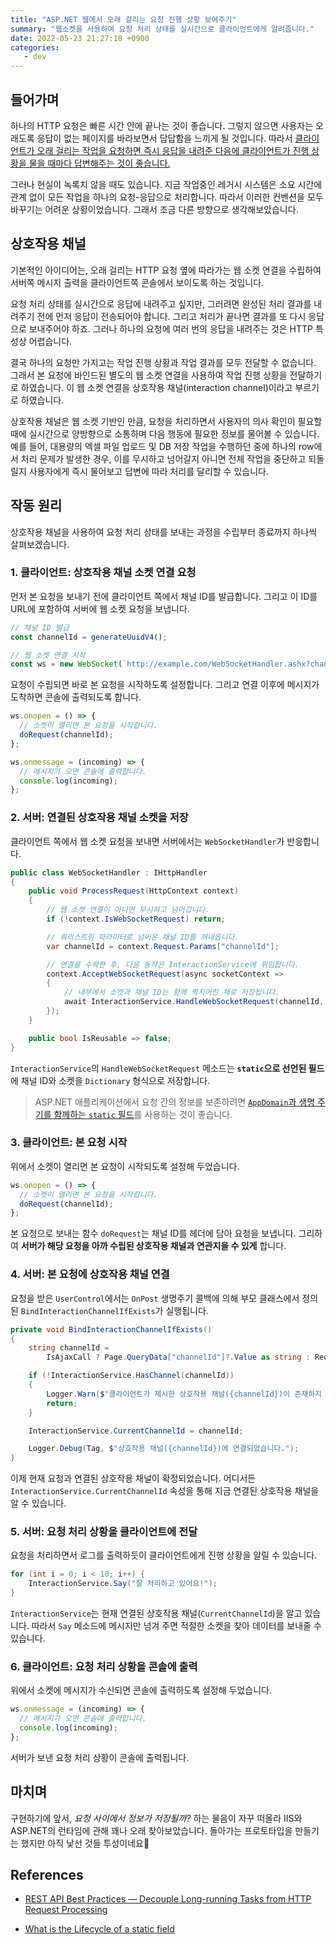 ```yaml
---
title: "ASP.NET 웹에서 오래 걸리는 요청 진행 상황 보여주기"
summary: "웹소켓을 사용하여 요청 처리 상태를 실시간으로 클라이언트에게 알려줍니다."
date: 2022-05-23 21:27:18 +0900
categories:
   - dev
---
```


## 들어가며

하나의 HTTP 요청은 빠른 시간 안에 끝나는 것이 좋습니다. 그렇지 않으면 사용자는 오래도록 응답이 없는 페이지를 바라보면서 답답함을 느끼게 될 것입니다. 따라서 [클라이언트가 오래 걸리는 작업을 요청하면 즉시 응답을 내려준 다음에 클라이언트가 진행 상황을 물을 때마다 답변해주는 것이 좋습니다.](https://medium.com/geekculture/rest-api-best-practices-decouple-long-running-tasks-from-http-request-processing-9fab2921ace8)

그러나 현실이 녹록치 않을 때도 있습니다. 지금 작업중인 레거시 시스템은 소요 시간에 관계 없이 모든 작업을 하나의 요청-응답으로 처리합니다. 따라서 이러한 컨벤션을 모두 바꾸기는 어려운 상황이었습니다. 그래서 조금 다른 방향으로 생각해보았습니다.

## 상호작용 채널

기본적인 아이디어는, 오래 걸리는 HTTP 요청 옆에 따라가는 웹 소켓 연결을 수립하여 서버쪽 메시지 출력을 클라이언트쪽 콘솔에서 보이도록 하는 것입니다.

요청 처리 상태를 실시간으로 응답에 내려주고 싶지만, 그러려면 완성된 처리 결과를 내려주기 전에 먼저 응답이 전송되어야 합니다. 그리고 처리가 끝나면 결과를 또 다시 응답으로 보내주어야 하죠. 그러나 하나의 요청에 여러 번의 응답을 내려주는 것은 HTTP 특성상 어렵습니다.

결국 하나의 요청만 가지고는 작업 진행 상황과 작업 결과를 모두 전달할 수 없습니다. 그래서 본 요청에 바인드된 별도의 웹 소켓 연결을 사용하여 작업 진행 상황을 전달하기로 하였습니다. 이 웹 소켓 연결을 상호작용 채널(interaction channel)이라고 부르기로 하였습니다.

상호작용 채널은 웹 소켓 기반인 만큼, 요청을 처리하면서 사용자의 의사 확인이 필요할 때에 실시간으로 양방향으로 소통하며 다음 행동에 필요한 정보를 물어볼 수 있습니다. 예를 들어, 대용량의 엑셀 파일 업로드 및 DB 저장 작업을 수행하던 중에 하나의 row에서 처리 문제가 발생한 경우, 이를 무시하고 넘어갈지 아니면 전체 작업을 중단하고 되돌릴지 사용자에게 즉시 물어보고 답변에 따라 처리를 달리할 수 있습니다.

## 작동 원리

상호작용 채널을 사용하여 요청 처리 상태를 보내는 과정을 수립부터 종료까지 하나씩 살펴보겠습니다.

### 1. 클라이언트: 상호작용 채널 소켓 연결 요청

먼저 본 요청을 보내기 전에 클라이언트 쪽에서 채널 ID를 발급합니다. 그리고 이 ID를 URL에 포함하여 서버에 웹 소켓 요청을 보냅니다.

```javascript
// 채널 ID 발급
const channelId = generateUuidV4();

// 웹 소켓 연결 시작
const ws = new WebSocket(`http://example.com/WebSocketHandler.ashx?channelId=${channelId}`);
```

요청이 수립되면 바로 본 요청을 시작하도록 설정합니다. 그리고 연결 이후에 메시지가 도착하면 콘솔에 출력되도록 합니다.

```javascript
ws.onopen = () => {
  // 소켓이 열리면 본 요청을 시작합니다.
  doRequest(channelId);
};

ws.onmessage = (incoming) => {
  // 메시지가 오면 콘솔에 출력합니다.
  console.log(incoming);
};
```

### 2. 서버: 연결된 상호작용 채널 소켓을 저장

클라이언트 쪽에서 웹 소켓 요청을 보내면 서버에서는 `WebSocketHandler`가 반응합니다.

```csharp
public class WebSocketHandler : IHttpHandler
{
    public void ProcessRequest(HttpContext context)
    {
        // 웹 소켓 연결이 아니면 무시하고 넘어갑니다.
        if (!context.IsWebSocketRequest) return;

        // 쿼리스트링 파라미터로 넘어온 채널 ID를 꺼내옵니다.
        var channelId = context.Request.Params["channelId"];

        // 연결을 수락한 후, 다음 동작은 InteractionService에 위임합니다.
        context.AcceptWebSocketRequest(async socketContext =>
        {
            // 내부에서 소켓과 채널 ID는 함께 짝지어진 채로 저장됩니다.
            await InteractionService.HandleWebSocketRequest(channelId, socketContext);
        });
    }

    public bool IsReusable => false;
}
```

`InteractionService`의 `HandleWebSocketRequest` 메소드는 **`static`으로 선언된 필드**에 채널 ID와 소켓을 `Dictionary` 형식으로 저장합니다.

> ASP.NET 애플리케이션에서 요청 간의 정보를 보존하려면 [`AppDomain`과 생명 주기를 함께하는 `static` 필드](https://stackoverflow.com/questions/17114629/what-is-the-lifecycle-of-a-static-field)를 사용하는 것이 좋습니다.

### 3. 클라이언트: 본 요청 시작

위에서 소켓이 열리면 본 요청이 시작되도록 설정해 두었습니다.

```javascript
ws.onopen = () => {
  // 소켓이 열리면 본 요청을 시작합니다.
  doRequest(channelId);
};
```

본 요청으로 보내는 함수 `doRequest`는 채널 ID를 헤더에 담아 요청을 보냅니다. 그리하여 **서버가 해당 요청을 아까 수립된 상호작용 채널과 연관지을 수 있게** 합니다.

### 4. 서버: 본 요청에 상호작용 채널 연결

요청을 받은 `UserControl`에서는 `OnPost` 생명주기 콜백에 의해 부모 클래스에서 정의된 `BindInteractionChannelIfExists`가 실행됩니다.

```csharp
private void BindInteractionChannelIfExists()
{
    string channelId =
        IsAjaxCall ? Page.QueryData["channelId"]?.Value as string : Request.Form["channelId"] /*post*/;

    if (!InteractionService.HasChannel(channelId))
    {
        Logger.Warn($"클라이언트가 제시한 상호작용 채널({channelId})이 존재하지 않기 때문에 연결할 수 없습니다.");
        return;
    }

    InteractionService.CurrentChannelId = channelId;

    Logger.Debug(Tag, $"상호작용 채널({channelId})에 연결되었습니다.");
}
```

이제 현재 요청과 연결된 상호작용 채널이 확정되었습니다. 어디서든 `InteractionService.CurrentChannelId` 속성을 통해 지금 연결된 상호작용 채널을 알 수 있습니다.

### 5. 서버: 요청 처리 상황을 클라이언트에 전달

요청을 처리하면서 로그를 출력하듯이 클라이언트에게 진행 상황을 알릴 수 있습니다.

```csharp
for (int i = 0; i < 10; i++) {
    InteractionService.Say("잘 처리하고 있어요!");
}
```

`InteractionService`는 현재 연결된 상호작용 채널(`CurrentChannelId`)을 알고 있습니다. 따라서 `Say` 메소드에 메시지만 넘겨 주면 적절한 소켓을 찾아 데이터를 보내줄 수 있습니다.

### 6. 클라이언트: 요청 처리 상황을 콘솔에 출력

위에서 소켓에 메시지가 수신되면 콘솔에 출력하도록 설정해 두었습니다.

```javascript
ws.onmessage = (incoming) => {
  // 메시지가 오면 콘솔에 출력합니다.
  console.log(incoming);
};
```

서버가 보낸 요청 처리 상황이 콘솔에 출력됩니다.

## 마치며

구현하기에 앞서, *요청 사이에서 정보가 저장될까?* 하는 물음이 자꾸 떠올라 IIS와 ASP.NET의 런타임에 관해 꽤나 오래 찾아보았습니다. 돌아가는 프로토타입을 만들기는 했지만 아직 낯선 것들 투성이네요🥲

## References

- [REST API Best Practices — Decouple Long-running Tasks from HTTP Request Processing](https://medium.com/geekculture/rest-api-best-practices-decouple-long-running-tasks-from-http-request-processing-9fab2921ace8)

- [What is the Lifecycle of a static field](https://stackoverflow.com/questions/17114629/what-is-the-lifecycle-of-a-static-field)
